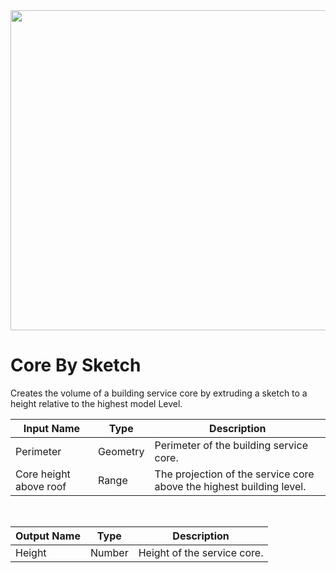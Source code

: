 <img src="preview.png" width="512">

# Core By Sketch

Creates the volume of a building service core by extruding a sketch to a height relative to the highest model Level.

|Input Name|Type|Description|
|---|---|---|
|Perimeter|Geometry|Perimeter of the building service core.|
|Core height above roof|Range|The projection of the service core above the highest building level.|


<br>

|Output Name|Type|Description|
|---|---|---|
|Height|Number|Height of the service core.|

